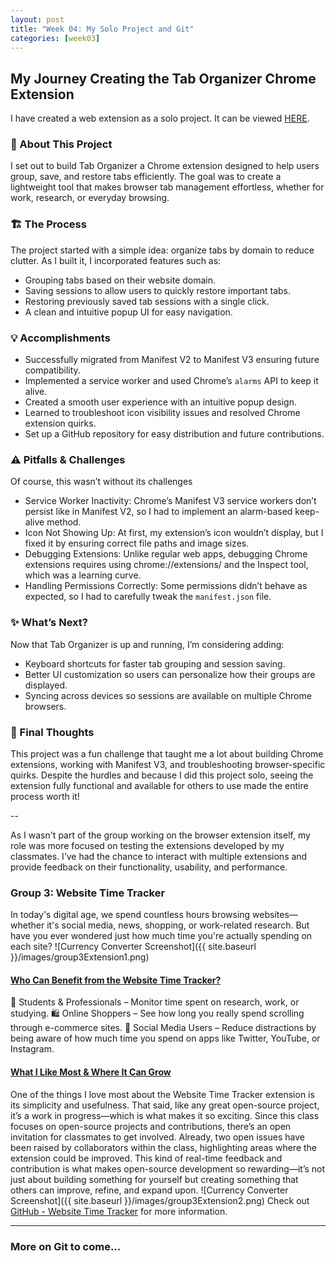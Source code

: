 ```yaml
---
layout: post
title: "Week 04: My Solo Project and Git"
categories: [week03]
---
```


## My Journey Creating the Tab Organizer Chrome Extension
I have created a web extension as a solo project. It can be viewed [HERE](https://github.com/ossd-s25/Tab-Organizer).

### 🚀 About This Project
I set out to build Tab Organizer a Chrome extension designed to help users group, save, and restore tabs efficiently. The goal was to create a lightweight tool that makes browser tab management effortless, whether for work, research, or everyday browsing.

### 🏗️ The Process
The project started with a simple idea: organize tabs by domain to reduce clutter. As I built it, I incorporated features such as:
- Grouping tabs based on their website domain.
- Saving sessions to allow users to quickly restore important tabs.
- Restoring previously saved tab sessions with a single click.
- A clean and intuitive popup UI for easy navigation.

### 💡 Accomplishments
- Successfully migrated from Manifest V2 to Manifest V3 ensuring future compatibility.
- Implemented a service worker and used Chrome’s `alarms` API to keep it alive.
- Created a smooth user experience with an intuitive popup design.
- Learned to troubleshoot icon visibility issues and resolved Chrome extension quirks.
- Set up a GitHub repository for easy distribution and future contributions.

### ⚠️ Pitfalls & Challenges
Of course, this wasn’t without its challenges
- Service Worker Inactivity: Chrome’s Manifest V3 service workers don’t persist like in Manifest V2, so I had to implement an alarm-based keep-alive method.
- Icon Not Showing Up: At first, my extension’s icon wouldn’t display, but I fixed it by ensuring correct file paths and image sizes.
- Debugging Extensions: Unlike regular web apps, debugging Chrome extensions requires using chrome://extensions/ and the Inspect tool, which was a learning curve.
- Handling Permissions Correctly: Some permissions didn’t behave as expected, so I had to carefully tweak the `manifest.json` file.

### ✨ What’s Next?
Now that Tab Organizer is up and running, I’m considering adding:
- Keyboard shortcuts for faster tab grouping and session saving.
- Better UI customization so users can personalize how their groups are displayed.
- Syncing across devices so sessions are available on multiple Chrome browsers.

### 📝 Final Thoughts
This project was a fun challenge that taught me a lot about building Chrome extensions, working with Manifest V3, and troubleshooting browser-specific quirks. Despite the hurdles and because I did this project solo, seeing the extension fully functional and available for others to use made the entire process worth it!

--

As I wasn't part of the group working on the browser extension itself, my role was more focused on testing the extensions developed by my classmates. I’ve had the chance to interact with multiple extensions and provide feedback on their functionality, usability, and performance.

### Group 3: Website Time Tracker
In today's digital age, we spend countless hours browsing websites—whether it's social media, news, shopping, or work-related research. But have you ever wondered just how much time you're actually spending on each site?
![Currency Converter Screenshot]({{ site.baseurl }}/images/group3Extension1.png)

#### <u>Who Can Benefit from the Website Time Tracker?</u>

🚀 Students & Professionals – Monitor time spent on research, work, or studying.
🛍️ Online Shoppers – See how long you really spend scrolling through e-commerce sites.
📱 Social Media Users – Reduce distractions by being aware of how much time you spend on apps like Twitter, YouTube, or Instagram.

#### <u>What I Like Most & Where It Can Grow</u>
One of the things I love most about the Website Time Tracker extension is its simplicity and usefulness. That said, like any great open-source project, it’s a work in progress—which is what makes it so exciting. Since this class focuses on open-source projects and contributions, there’s an open invitation for classmates to get involved. Already, two open issues have been raised by collaborators within the class, highlighting areas where the extension could be improved. This kind of real-time feedback and contribution is what makes open-source development so rewarding—it’s not just about building something for yourself but creating something that others can improve, refine, and expand upon.
![Currency Converter Screenshot]({{ site.baseurl }}/images/group3Extension2.png)
Check out [GitHub - Website Time Tracker](https://github.com/ossd-s25/websiteTimeTracker) for more information.

---

### More on Git to come...
